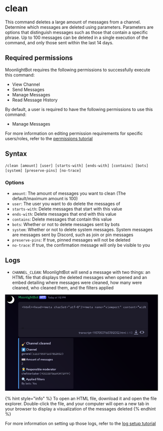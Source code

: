 # clean

This command deletes a large amount of messages from a channel. Determine which messages are deleted using parameters. Parameters are options that distinguish messages such as those that contain a specific phrase. Up to 100 messages can be deleted in a single execution of the command, and only those sent within the last 14 days.

## Required permissions

MoonlightBot requires the following permissions to successfully execute this command:

* View Channel
* Send Messages
* Manage Messages
* Read Message History

By default, a user is required to have the following permissions to use this command:

* Manage Messages

For more information on editing permission requirements for specific users/roles, refer to the [permissions tutorial](/start-up/permission-tutorial.md)

## Syntax

```text
/clean [amount] [user] [starts-with] [ends-with] [contains] [bots] [system] [preserve-pins] [no-trace]
```

### Options

* `amount`: The amount of messages you want to clean (The default/maximum amount is 100)
* `user`: The user you want to do delete the messages of
* `starts-with`: Delete messages that start with this value
* `ends-with`: Delete messages that end with this value
* `contains`: Delete messages that contain this value
* `bots`: Whether or not to delete messages sent by bots
* `system`: Whether or not to delete system messages. System messages are messages sent by Discord, such as join or pin messages
* `preserve-pins`: If true, pinned messages will not be deleted
* `no-trace`: If true, the confirmation message will only be visible to you

## Logs

* `CHANNEL_CLEAN`: MoonlightBot will send a message with two things: an HTML file that displays the deleted messages when opened and an embed detailing where messages were cleaned, how many were cleaned, who cleaned them, and the filters applied

![An example of logs sent by the bot after a clean command execution](/.gitbook/assets/CleanLogs.png "Clean Logs")

{% hint style="info" %}
To open an HTML file, download it and open the file explorer. Double-click the file, and your computer will open a new tab in your browser to display a visualization of the messages deleted
{% endhint %}

For more information on setting up those logs, refer to the [log setup tutorial](<linkToLogTutorial>)
